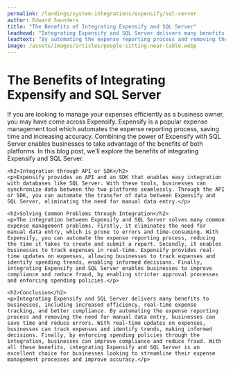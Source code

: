 ```yaml
---
permalink: /landings/system-integrations/expensify/sql-server
author: Edward Saunders
title: "The Benefits of Integrating Expensify and SQL Server"
leadhead: "Integrating Expensify and SQL Server delivers many benefits to businesses, including increased efficiency, real-time expense tracking, and better compliance"
leadtext: "By automating the expense reporting process and removing the need for manual data entry, businesses can save time and reduce errors. With real-time updates on expenses, businesses can track expenses and identify trends, making informed decisions. Finally, by enforcing spending policies through the integration, businesses can improve compliance and reduce fraud. With all these benefits, integrating Expensify and SQL Server is an excellent choice for businesses looking to streamline their expense management processes and improve accuracy."
image: /assets/images/articles/people-sitting-near-table.webp
---
```

<div class="arttext">	<h1>The Benefits of Integrating Expensify and SQL Server</h1>
	<p>If you are looking to manage your expenses efficiently as a business owner, you may have come across Expensify. Expensify is a popular expense management tool which automates the expense reporting process, saving time and increasing accuracy. Combining the power of Expensify with SQL Server enables businesses to take advantage of the benefits of both platforms. In this blog post, we’ll explore the benefits of integrating Expensify and SQL Server.</p>

	<h2>Integration through API or SDK</h2>
	<p>Expensify provides an API and an SDK that enables easy integration with databases like SQL Server. With these tools, businesses can synchronize data between the two platforms seamlessly. Through the API or SDK, you can automate the transfer of data between Expensify and SQL Server, eliminating the need for manual data entry.</p>

	<h2>Solving Common Problems through Integration</h2>
	<p>The integration between Expensify and SQL Server solves many common expense management problems. Firstly, it eliminates the need for manual data entry, which is prone to errors and time-consuming. With Expensify, you can automate the expense reporting process, reducing the time it takes to create and submit a report. Secondly, it enables businesses to track expenses in real-time. Expensify provides real-time updates on expenses, allowing businesses to track expenses and identify spending trends, enabling informed decisions. Finally, integrating Expensify and SQL Server enables businesses to improve compliance and reduce fraud, by enabling stricter approval processes and enforcing spending policies.</p>

	<h2>Conclusion</h2>
	<p>Integrating Expensify and SQL Server delivers many benefits to businesses, including increased efficiency, real-time expense tracking, and better compliance. By automating the expense reporting process and removing the need for manual data entry, businesses can save time and reduce errors. With real-time updates on expenses, businesses can track expenses and identify trends, making informed decisions. Finally, by enforcing spending policies through the integration, businesses can improve compliance and reduce fraud. With all these benefits, integrating Expensify and SQL Server is an excellent choice for businesses looking to streamline their expense management processes and improve accuracy.</p>
</div>